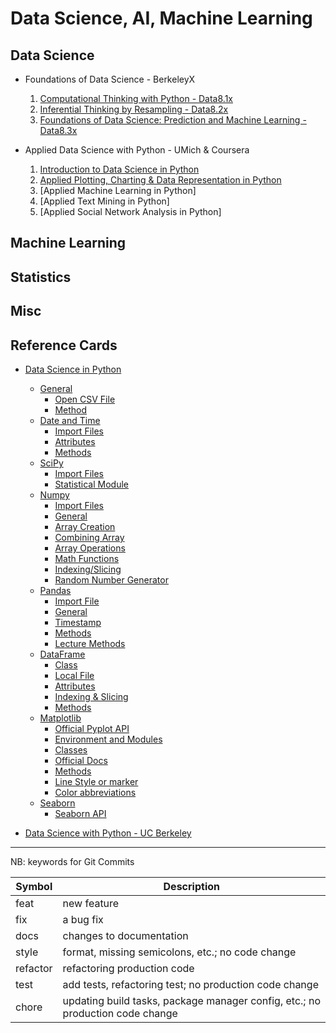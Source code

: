 # Data Science, AI, Machine Learning

## Data Science

+ Foundations of Data Science - BerkeleyX
    1.  [Computational Thinking with Python - Data8.1x](./DSFund-BerkeleyX/1-CompThinkWPython/README.md)
    2.  [Inferential Thinking by Resampling - Data8.2x](./DSFund-BerkeleyX/2-Inferential/README.md)
    3.  [Foundations of Data Science: Prediction and Machine Learning - Data8.3x](./DSFund-BerkeleyX/3-PredictML/README.md)

+ Applied Data Science with Python - UMich & Coursera
    1.  [Introduction to Data Science in Python](./AppliedDS-UMich/1-IntroDS/README.md)
    2.  [Applied Plotting, Charting & Data Representation in Python](./AppliedDS-UMich/2-InfoVis/README.md)
    3.  [Applied Machine Learning in Python]
    4.  [Applied Text Mining in Python]
    5.  [Applied Social Network Analysis in Python]

## Machine Learning

## Statistics

## Misc


## Reference Cards

+ [Data Science in Python](./RefCards/PythonDS.md)
    + [General](./RefCards./PythonDS.md#general)
        + [Open CSV File](./RefCards/PythonDS.md#open-cvs-file)
        + [Method](./RefCards/PythonDS.md#methods)
    + [Date and Time](./RefCards/PythonDS.md#date-and-times)
        + [Import Files](./RefCards/PythonDS.md#import-files)
        + [Attributes](./RefCards/PythonDS.md#attributes)
        + [Methods](./RefCards/PythonDS.md#methods-1)
    + [SciPy](./RefCards/PythonDS.md#scipy)
        + [Import Files](./RefCards/PythonDS.md#import-files-1)
        + [Statistical Module](./RefCards/PythonDS.md#statistical-module)
    + [Numpy](./RefCards/PythonDS.md#numpy)
        + [Import Files](./RefCards/PythonDS.md#import-files-2)
        + [General](./RefCards/PythonDS.md#general-1)
        + [Array Creation](./RefCards/PythonDS.md#array-creation)
        + [Combining Array](./RefCards/PythonDS.md#combining-arrays)
        + [Array Operations](./RefCards/PythonDS.md#array-operations)
        + [Math Functions](./RefCards/PythonDS.md#math-functions)
        + [Indexing/Slicing](./RefCards/PythonDS.md#indexingslicing)
        + [Random Number Generator](./RefCards/PythonDS.md#random-number-generator)
    + [Pandas](./RefCards/PythonDS.md#pandas)
        + [Import File](./RefCards/PythonDS.md#import-file)
        + [General](./RefCards/PythonDS.md#general-2)
        + [Timestamp](./RefCards/PythonDS.md#timestamp)
        + [Methods](./RefCards/PythonDS.md#methods-2)
        + [Lecture Methods](./RefCards/PythonDS.md#lecture-methods)
    + [DataFrame](./RefCards/PythonDS.md#dataframe)
        + [Class](./RefCards/PythonDS.md#class)
        + [Local File](./RefCards/PythonDS.md#load-file)
        + [Attributes](./RefCards/PythonDS.md#attributes-1)
        + [Indexing & Slicing](./RefCards/PythonDS.md#indexing--slicing)
        + [Methods](./RefCards/PythonDS.md#methods-3)
    + [Matplotlib](./RefCards/PythonDS.md#matplotlib)
        + [Official Pyplot API](./RefCards/PythonDS.md#official-pyplot-api)
        + [Environment and Modules](./RefCards/PythonDS.md#environment-and-module)
        + [Classes](./RefCards/PythonDS.md#classes)
        + [Official Docs](./RefCards/PythonDS.md#official-docs)
        + [Methods](./RefCards/PythonDS.md#methods-4)
        + [Line Style or marker](./RefCards/PythonDS.md#line-style-or-marker)
        + [Color abbreviations](./RefCards/PythonDS.md#color-abbreviations)
    + [Seaborn](./RefCards/PythonDS.md#seaborn)
        + [Seaborn API](./RefCards/PythonDS.md#seaborn-api)

+ [Data Science with Python - UC Berkeley](./RefCards/DataScience-UCB.md)


----------------------------
NB: keywords for Git Commits

| Symbol   | Description |
|----------|-------------|
| feat     | new feature |
| fix      | a bug fix |
| docs     | changes to documentation |
| style    | format, missing semicolons, etc.; no code change |
| refactor | refactoring production code |
| test     | add tests, refactoring test; no production code change |
| chore    | updating build tasks, package manager config, etc.; no production code change |



 
